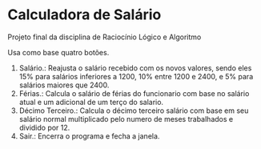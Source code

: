 # Calculadora de Salário
Projeto final da disciplina de Raciocínio Lógico e Algoritmo 

Usa como base quatro botões.
1. Salário.: Reajusta o salário recebido com os novos valores, sendo eles 15% para salários inferiores a 1200, 10% entre 1200 e 2400, e 5% para salários maiores que 2400.
2. Férias.: Calcula o salário de férias do funcionario com base no salário atual e um adicional de um terço do salario.
3. Décimo Terceiro.: Calcula o décimo terceiro salário com base em seu salário normal multiplicado pelo numero de meses trabalhados e dividido por 12.
4. Sair.: Encerra o programa e fecha a janela.
